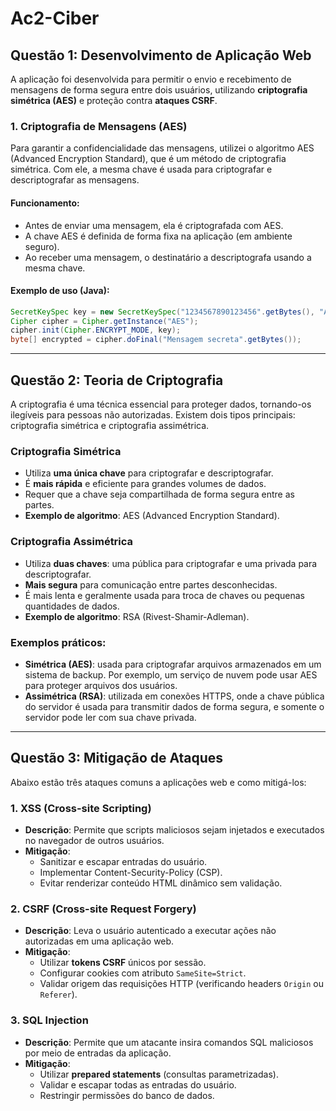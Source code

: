 # Ac2-Ciber
## Questão 1: Desenvolvimento de Aplicação Web

A aplicação foi desenvolvida para permitir o envio e recebimento de mensagens de forma segura entre dois usuários, utilizando **criptografia simétrica (AES)** e proteção contra **ataques CSRF**.

### 1. Criptografia de Mensagens (AES)

Para garantir a confidencialidade das mensagens, utilizei o algoritmo AES (Advanced Encryption Standard), que é um método de criptografia simétrica. Com ele, a mesma chave é usada para criptografar e descriptografar as mensagens.

#### Funcionamento:
- Antes de enviar uma mensagem, ela é criptografada com AES.
- A chave AES é definida de forma fixa na aplicação (em ambiente seguro).
- Ao receber uma mensagem, o destinatário a descriptografa usando a mesma chave.

#### Exemplo de uso (Java):
```java
SecretKeySpec key = new SecretKeySpec("1234567890123456".getBytes(), "AES");
Cipher cipher = Cipher.getInstance("AES");
cipher.init(Cipher.ENCRYPT_MODE, key);
byte[] encrypted = cipher.doFinal("Mensagem secreta".getBytes());
```
---

## Questão 2: Teoria de Criptografia

A criptografia é uma técnica essencial para proteger dados, tornando-os ilegíveis para pessoas não autorizadas. Existem dois tipos principais: criptografia simétrica e criptografia assimétrica.

### Criptografia Simétrica
- Utiliza **uma única chave** para criptografar e descriptografar.
- É **mais rápida** e eficiente para grandes volumes de dados.
- Requer que a chave seja compartilhada de forma segura entre as partes.
- **Exemplo de algoritmo**: AES (Advanced Encryption Standard).

### Criptografia Assimétrica
- Utiliza **duas chaves**: uma pública para criptografar e uma privada para descriptografar.
- **Mais segura** para comunicação entre partes desconhecidas.
- É mais lenta e geralmente usada para troca de chaves ou pequenas quantidades de dados.
- **Exemplo de algoritmo**: RSA (Rivest-Shamir-Adleman).

### Exemplos práticos:
- **Simétrica (AES)**: usada para criptografar arquivos armazenados em um sistema de backup. Por exemplo, um serviço de nuvem pode usar AES para proteger arquivos dos usuários.
- **Assimétrica (RSA)**: utilizada em conexões HTTPS, onde a chave pública do servidor é usada para transmitir dados de forma segura, e somente o servidor pode ler com sua chave privada.

---

## Questão 3: Mitigação de Ataques

Abaixo estão três ataques comuns a aplicações web e como mitigá-los:

### 1. XSS (Cross-site Scripting)
- **Descrição**: Permite que scripts maliciosos sejam injetados e executados no navegador de outros usuários.
- **Mitigação**: 
  - Sanitizar e escapar entradas do usuário.
  - Implementar Content-Security-Policy (CSP).
  - Evitar renderizar conteúdo HTML dinâmico sem validação.

### 2. CSRF (Cross-site Request Forgery)
- **Descrição**: Leva o usuário autenticado a executar ações não autorizadas em uma aplicação web.
- **Mitigação**:
  - Utilizar **tokens CSRF** únicos por sessão.
  - Configurar cookies com atributo `SameSite=Strict`.
  - Validar origem das requisições HTTP (verificando headers `Origin` ou `Referer`).

### 3. SQL Injection
- **Descrição**: Permite que um atacante insira comandos SQL maliciosos por meio de entradas da aplicação.
- **Mitigação**:
  - Utilizar **prepared statements** (consultas parametrizadas).
  - Validar e escapar todas as entradas do usuário.
  - Restringir permissões do banco de dados.
